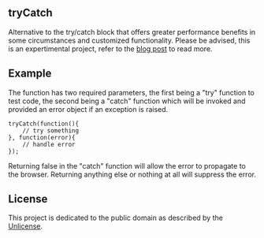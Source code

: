 ## tryCatch

Alternative to the try/catch block that offers greater performance benefits in some circumstances and customized functionality. Please be advised, this is an expertimental project, refer to the [blog post](http://www.ryanmorr.com/reinventing-the-try-catch-block) to read more.

## Example

The function has two required parameters, the first being a "try" function to test code, the second being a "catch" function which will be invoked and provided an error object if an exception is raised.

	tryCatch(function(){
		// try something   
	}, function(error){
		// handle error
	});
	
Returning false in the "catch" function will allow the error to propagate to the browser. Returning anything else or nothing at all will suppress the error.

## License

This project is dedicated to the public domain as described by the [Unlicense](http://unlicense.org/).
